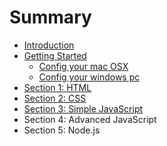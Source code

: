 # Summary

* [Introduction](bookIntro.md)
* [Getting Started](getting-started/README.md)
   * [Config your mac OSX](getting-started/config-your-mac-osx.md)
   * [Config your windows pc](getting-started/config-your-pc.md)
* [Section 1: HTML](html/README.md)
* [Section 2: CSS](css/README.md)
* [Section 3: Simple JavaScript](simple-javascript/README.md)
* Section 4: Advanced JavaScript
* Section 5: Node.js

